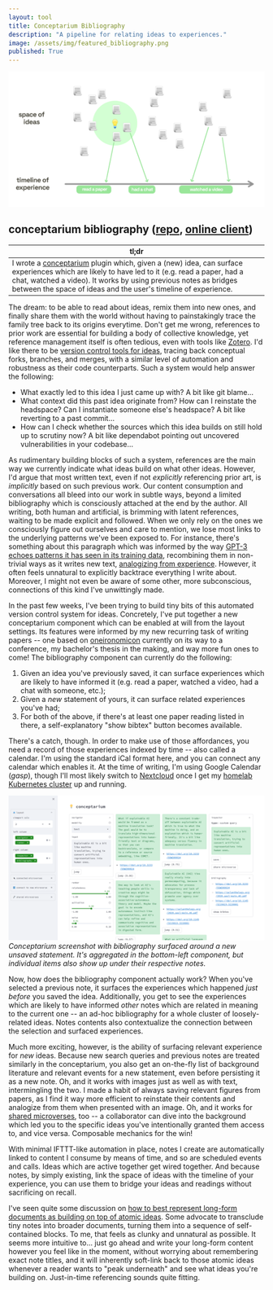 ```yaml
---
layout: tool
title: Conceptarium Bibliography
description: "A pipeline for relating ideas to experiences."
image: /assets/img/featured_bibliography.png
published: True
---
```


![](/assets/img/featured_bibliography.png)

## conceptarium bibliography ([repo](https://github.com/paulbricman/conceptarium), [online client](https://huggingface.co/spaces/paulbricman/conceptarium))

| tl;dr                                                                                                                                                                                                                                                                                                            |
| ---------------------------------------------------------------------------------------------------------------------------------------------------------------------------------------------------------------------------------------------------------------------------------------------------------------- |
| I wrote a [conceptarium](/thoughtware/conceptarium) plugin which, given a (new) idea, can surface experiences which are likely to have led to it (e.g. read a paper, had a chat, watched a video). It works by using previous notes as bridges between the space of ideas and the user's timeline of experience. |

The dream: to be able to read about ideas, remix them into new ones, and finally share them with the world without having to painstakingly trace the family tree back to its origins everytime. Don't get me wrong, references to prior work are essential for building a body of collective knowledge, yet reference management itself is often tedious, even with tools like [Zotero](https://www.zotero.org/). I'd like there to be [version control tools for ideas](https://www.git-scm.com/docs/git-blame), tracing back conceptual forks, branches, and merges, with a similar level of automation and robustness as their code counterparts. Such a system would help answer the following:

- What exactly led to this idea I just came up with? A bit like git blame...
- What context did this past idea originate from? How can I reinstate the headspace? Can I instantiate someone else's headspace? A bit like reverting to a past commit...
- How can I check whether the sources which this idea builds on still hold up to scrutiny now? A bit like dependabot pointing out uncovered vulnerabilities in your codebase...

As rudimentary building blocks of such a system, references are the main way we currently indicate what ideas build on what other ideas. However, I'd argue that most written text, even if not _explicitly_ referencing prior art, is _implicitly_ based on such previous work. Our content consumption and conversations all bleed into our work in subtle ways, beyond a limited bibliography which is consciously attached at the end by the author. All writing, both human and artificial, is brimming with latent references, waiting to be made explicit and followed. When we only rely on the ones we consciously figure out ourselves and care to mention, we lose most links to the underlying patterns we've been exposed to. For instance, there's something about this paragraph which was informed by the way [GPT-3 echoes patterns it has seen in its training data](/reflections/humane-transhumanism), recombining them in non-trivial ways as it writes new text, [analogizing from experience](/reflections/cognitive-melting-pot). However, it often feels unnatural to explicitly backtrace everything I write about. Moreover, I might not even be aware of some other, more subconscious, connections of this kind I've unwittingly made.

In the past few weeks, I've been trying to build tiny bits of this automated version control system for ideas. Concretely, I've put together a new conceptarium component which can be enabled at will from the layout settings. Its features were informed by my new recurring task of writing papers -- one based on [oneironomicon](/thoughtware/oneironomicon) currently on its way to a conference, my bachelor's thesis in the making, and way more fun ones to come! The bibliography component can currently do the following:

1. Given an idea you've previously saved, it can surface experiences which are likely to have informed it (e.g. read a paper, watched a video, had a chat with someone, etc.);
2. Given a _new_ statement of yours, it can surface related experiences you've had;
3. For both of the above, if there's at least one paper reading listed in there, a self-explanatory "show bibtex" button becomes available.

There's a catch, though. In order to make use of those affordances, you need a record of those experiences indexed by time -- also called a calendar. I'm using the standard iCal format here, and you can connect any calendar which enables it. At the time of writing, I'm using Google Calendar (_gasp_), though I'll most likely switch to [Nextcloud](https://nextcloud.com/) once I get my [homelab Kubernetes cluster](/lifelong-learning) up and running.

![](/assets/img/bibliography_screenshot.png)
_Conceptarium screenshot with bibliography surfaced around a new unsaved statement. It's aggregated in the bottom-left component, but individual items also show up under their respective notes._

Now, how does the bibliography component actually work? When you've selected a previous note, it surfaces the experiences which happened _just before_ you saved the idea. Additionally, you get to see the experiences which are likely to have informed _other_ notes which are related in meaning to the current one -- an ad-hoc bibliography for a whole cluster of loosely-related ideas. Notes contents also contextualize the connection between the selection and surfaced experiences.

Much more exciting, however, is the ability of surfacing relevant experience for _new_ ideas. Because new search queries and previous notes are treated similarly in the conceptarium, you also get an on-the-fly list of background literature and relevant events for a new statement, even before persisting it as a new note. Oh, and it works with images just as well as with text, intermingling the two. I made a habit of always saving relevant figures from papers, as I find it way more efficient to reinstate their contents and analogize from them when presented with an image. Oh, and it works for [shared microverses](/reflections/sharing-searches), too -- a collaborator can dive into the background which led you to the specific ideas you've intentionally granted them access to, and vice versa. Composable mechanics for the win!

With minimal IFTTT-like automation in place, notes I create are automatically linked to content I consume by means of time, and so are scheduled events and calls. Ideas which are active together get wired together. And because notes, by simply existing, link the space of ideas with the timeline of your experience, you can use them to bridge your ideas and readings without sacrificing on recall.

I've seen quite some discussion on [how to best represent long-form documents as building on top of atomic ideas](https://subconscious.substack.com/p/block-reference-mechanisms?s=r). Some advocate to transclude tiny notes into broader documents, turning them into a sequence of self-contained blocks. To me, that feels as clunky and unnatural as possible. It seems more intuitive to... just go ahead and write your long-form content however you feel like in the moment, without worrying about remembering exact note titles, and it will inherently soft-link back to those atomic ideas whenever a reader wants to "peak underneath" and see what ideas you're building on. Just-in-time referencing sounds quite fitting.
